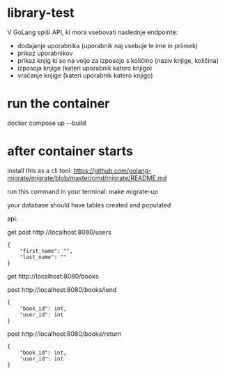 # library-test

V GoLang spiši API, ki mora vsebovati naslednje endpointe:
- dodajanje uporabnika (uporabnik naj vsebuje le ime in priimek)
- prikaz uporabnikov
- prikaz knjig ki so na voljo za izposojo s količino (naziv knjige, količina)
- izposoja knjige (kateri uporabnik katero knjigo)
- vračanje knjige (kateri uporabnik katero knjigo)

# run the container
docker compose up --build

# after container starts 
install this as a cli tool: https://github.com/golang-migrate/migrate/blob/master/cmd/migrate/README.md

run this command in your terminal: make migrate-up

your database should have tables created and populated

api:

get post
http://localhost:8080/users
```
{
    "first_name": "",
    "last_name": ""
}
```
get
http://localhost:8080/books

post
http://localhost:8080/books/lend
```
{
    "book_id": int,
    "user_id": int
}
```
post
http://localhost:8080/books/return
```
{
    "book_id": int,
    "user_id": int
}
```